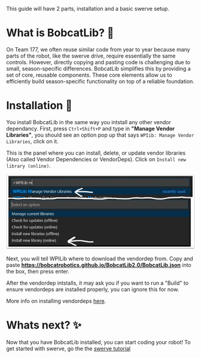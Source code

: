 This guide will have 2 parts, installation and a basic swerve setup.

# What is BobcatLib? 🤔
On Team 177, we often reuse similar code from year to year because many parts of the robot, like the swerve drive, require essentially the same controls. However, directly copying and pasting code is challenging due to small, season-specific differences. BobcatLib simplifies this by providing a set of core, reusable components. These core elements allow us to efficiently build season-specific functionality on top of a reliable foundation.

# Installation 🛜
You install BobcatLib in the same way you intstall any other vendor dependancy. First, press `Ctrl+Shift+P` and type in **"Manage Vendor Libraries"**, you should see an option pop up that says `WPIib: Manage Vendor Libraries`, click on it.

This is the panel where you can install, delete, or update vendor libraries (Also called Vendor Dependencies or VendorDeps). Click on `Install new library (online)`. 

![vendordep](Assets/vendordep.webp)

Next, you will tell WPILib where to download the vendordep from. Copy and paste **https://bobcatrobotics.github.io/BobcatLib2.0/BobcatLib.json** into the box, then press enter.

After the vendordep intstalls, it may ask you if you want to run a "Build" to ensure vendordeps are installed properly, you can ignore this for now.

More info on installing vendordeps [here](https://docs.wpilib.org/en/stable/docs/software/vscode-overview/3rd-party-libraries.html).

# Whats next? ✨

Now that you have BobcatLib installed, you can start coding your robot! To get started with swerve, go the the [swerve tutorial](Swerve/Swerve-intro.md)